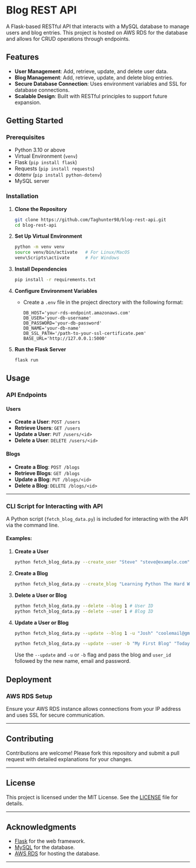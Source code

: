# Blog REST API

A Flask-based RESTful API that interacts with a MySQL database to manage users and blog entries. This project is hosted on AWS RDS for the database and allows for CRUD operations through endpoints.

## Features

- **User Management**: Add, retrieve, update, and delete user data.
- **Blog Management**: Add, retrieve, update, and delete blog entries.
- **Secure Database Connection**: Uses environment variables and SSL for database connections.
- **Scalable Design**: Built with RESTful principles to support future expansion.

## Getting Started

### Prerequisites

- Python 3.10 or above
- Virtual Environment (`venv`)
- Flask (`pip install flask`)
- Requests (`pip install requests`)
- dotenv (`pip install python-dotenv`)
- MySQL server

### Installation

1. **Clone the Repository**

   ```bash
   git clone https://github.com/Taghunter98/blog-rest-api.git
   cd blog-rest-api
   ```

2. **Set Up Virtual Environment**

   ```bash
   python -m venv venv
   source venv/bin/activate   # For Linux/MacOS
   venv\Scripts\activate      # For Windows
   ```

3. **Install Dependencies**

   ```bash
   pip install -r requirements.txt
   ```

4. **Configure Environment Variables**

   - Create a `.env` file in the project directory with the following format:
     ```
     DB_HOST='your-rds-endpoint.amazonaws.com'
     DB_USER='your-db-username'
     DB_PASSWORD='your-db-password'
     DB_NAME='your-db-name'
     DB_SSL_PATH='/path-to-your-ssl-certificate.pem'
     BASE_URL='http://127.0.0.1:5000'
     ```

5. **Run the Flask Server**
   ```bash
   flask run
   ```

## Usage

### API Endpoints

#### Users

- **Create a User**: `POST /users`
- **Retrieve Users**: `GET /users`
- **Update a User**: `PUT /users/<id>`
- **Delete a User**: `DELETE /users/<id>`

#### Blogs

- **Create a Blog**: `POST /blogs`
- **Retrieve Blogs**: `GET /blogs`
- **Update a Blog**: `PUT /blogs/<id>`
- **Delete a Blog**: `DELETE /blogs/<id>`

---

### CLI Script for Interacting with API

A Python script (`fetch_blog_data.py`) is included for interacting with the API via the command line.

#### Examples:

1. **Create a User**
   ```bash
   python fetch_blog_data.py --create_user "Steve" "steve@example.com" "password123"
   ```
2. **Create a Blog**
   ```bash
   python fetch_blog_data.py --create_blog "Learning Python The Hard Way" "I decided to learn Python the hard way... The end"
   ```
3. **Delete a User or Blog**
   ```bash
   python fetch_blog_data.py --delete --blog 1 # User ID
   python fetch_blog_data.py --delete --user 1 # Blog ID
   ```
4. **Update a User or Blog**

   ```bash
   python fetch_blog_data.py --update --blog 1 -u "Josh" "coolemail@gmail.com" "super_secure_password123"

   python fetch_blog_data.py --update --user -b "My First Blog" "Today I wrote 'Hello World and printed it on the console...'"
   ```

   Use the `--update` and `-u` or `-b` flag and pass the blog and `user_id` followed by the new name, email and password.

## Deployment

### AWS RDS Setup

Ensure your AWS RDS instance allows connections from your IP address and uses SSL for secure communication.

---

## Contributing

Contributions are welcome! Please fork this repository and submit a pull request with detailed explanations for your changes.

---

## License

This project is licensed under the MIT License. See the [LICENSE](LICENSE) file for details.

---

## Acknowledgments

- [Flask](https://flask.palletsprojects.com/) for the web framework.
- [MySQL](https://www.mysql.com/) for the database.
- [AWS RDS](https://aws.amazon.com/rds/) for hosting the database.

---
